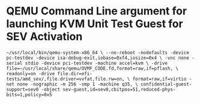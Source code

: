 # QEMU Command Line argument for launching KVM Unit Test Guest for SEV Activation
`~/usr/local/bin/qemu-system-x86_64 \
--no-reboot -nodefaults -device pc-testdev -device isa-debug-exit,iobase=0xf4,iosize=0x4 \
 -vnc none -serial stdio -device pci-testdev -machine accel=kvm \
-drive file=~/usr/local/share/qemu/OVMF_CODE.fd,format=raw,if=pflash, \
readonly=on -drive file.dir=efi-tests/amd_sev/,file.driver=vvfat,file.rw=on, \
format=raw,if=virtio -net none -nographic -m 256 -smp 1 -machine q35, \
confidential-guest-support=sev0 -object sev-guest,id=sev0,cbitpos=51,reduced-phys-bits=1,policy=0x5`
